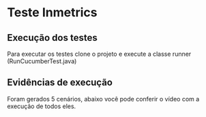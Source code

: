 # Teste Inmetrics
## Execução dos testes
Para executar os testes clone o projeto e execute a classe runner (RunCucumberTest.java)

## Evidências de execução
Foram gerados 5 cenários, abaixo você pode conferir o vídeo com a execução de todos eles.
